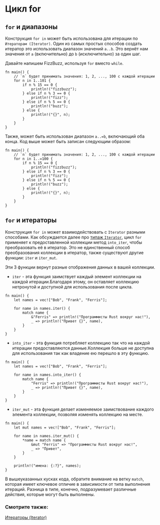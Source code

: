 # Цикл for

## `for` и диапазоны

Конструкция `for in` может быть использована для итерации по `Итераторам (Iterator)`.
Один из самых простых способов создать итератор это использовать
диапазон значений `a..b`. Это вернёт нам значения от `a` (включительно) до `b`
(исключительно) за один шаг.

Давайте напишем FizzBuzz, используя `for` вместо `while`.

```rust,editable
fn main() {
    // `n` будет принимать значения: 1, 2, ..., 100 с каждой итерации
    for n in 1..101 {
        if n % 15 == 0 {
            println!("fizzbuzz");
        } else if n % 3 == 0 {
            println!("fizz");
        } else if n % 5 == 0 {
            println!("buzz");
        } else {
            println!("{}", n);
        }
    }
}
```

Также, может быть использован диапазон `a..=b`, включающий оба конца.
Код выше может быть записан следующим образом:

```rust,editable
fn main() {
    // `n` будет принимать значения: 1, 2, ..., 100 с каждой итерации
    for n in 1..=100 {
        if n % 15 == 0 {
            println!("fizzbuzz");
        } else if n % 3 == 0 {
            println!("fizz");
        } else if n % 5 == 0 {
            println!("buzz");
        } else {
            println!("{}", n);
        }
    }
}
```

## `for` и итераторы

Конструкция `for in` может взаимодействовать с  `Iterator` разными способами. 
Как обсуждается далее про [типаж `Iterator`](../trait/iter.md), цикл 
`for` применяет к предоставленной коллекции метод 
`into_iter`, чтобы преобразовать её в итератор. 
Это не единственный способ преобразования коллекции в 
итератор, также существуют другие функции: `iter` и 
`iter_mut`.

Эти 3 функции вернут разные отображения данных в вашей 
коллекции.

- `iter` - эта функция заимствует каждый элемент коллекции на каждой итерации.Благодаря этому, он оставляет коллекцию нетронутой и доступной для использования после цикла.

```rust,
fn main() {
    let names = vec!["Bob", "Frank", "Ferris"];

    for name in names.iter() {
        match name {
            &"Ferris" => println!("Программисты Rust вокруг нас!"),
            _ => println!("Привет {}", name),
        }
    }
}
```

- `into_iter` - эта функция потребляет коллекцию так что на каждой итерации предоставляются данные.Коллекция больше не доступна для использования так как владение ею перешло в эту функцию.

```rust,
fn main() {
    let names = vec!["Bob", "Frank", "Ferris"];

    for name in names.into_iter() {
        match name {
            "Ferris" => println!("Программисты Rust вокруг нас!"),
            _ => println!("Привет {}", name),
        }
    }
}
```

- `iter_mut` - эта функция делает изменяемое заимствование каждого элемента коллекции, позволяя изменять коллекцию на месте.

```rust,
fn main() {
    let mut names = vec!["Bob", "Frank", "Ferris"];

    for name in names.iter_mut() {
        *name = match name {
            &mut "Ferris" => "Программисты Rust вокруг нас!",
            _ => "Привет",
        }
    }

    println!("имена: {:?}", names);
}
```

В вышеуказанных кусках кода, обратите внимание на ветку 
`match`, которая имеет ключевое отличие в 
зависимости от типа выполнения итераций. Разница в типе, конечно, 
подразумевает различные действия, которые могут быть 
выполнены.

### Смотрите также:

[Итераторы (Iterator)](../trait/iter.md)
